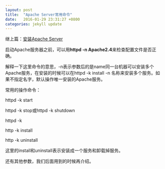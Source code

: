 ```yaml
---
layout: post
title:  "Apache Server常用命令"
date:   2016-01-29 23:31:27 +0800
categories: jekyll update
---
```


继上篇：[安装Apache Server](http://echo.chenbitao.com/?p=41)

启动Apache服务器之前，可以用**httpd -n Apache2.4**来检查配置文件是否正确。

解释一下这里命令的意思，-n表示参数后的是name同一台机器可以安装多个Apache服务，在安装的时候可以在httpd -k install -n 名称来安装多个服务。如果不指定名字，默认操作唯一安装的Apache服务。

常用的操作命令：

httpd -k start

httpd -k stop或httpd -k shutdown

httpd -k

http -k install

http -k uninstall

这里的install和uninstall表示安装成一个服务和卸载掉服务。

还有其他参数，我们后面用到的时候再介绍。